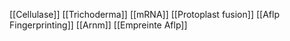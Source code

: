 [[Cellulase]]
[[Trichoderma]]
[[mRNA]]
[[Protoplast fusion]]
[[Aflp Fingerprinting]]
[[Arnm]]
[[Empreinte Aflp]]

